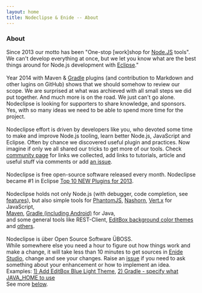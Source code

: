 ```yaml
---
layout: home
title: Nodeclipse & Enide -- About
---
```


<h3>About</h3>
<p>
		Since 2013 our motto has been "One-stop [work]shop for <a href="http://www.nodejs.org/">Node.JS</a> tools".
		We can't develop everything at once, but we let you know what are the best things around for
		Node.js development with <a href="http://www.eclipse.org/">Eclipse</a>."<br/>
		<br/>
		Year 2014 with Maven & <a href="/projects/gradle">Gradle</a> plugins (and contribution to Markdown and other lugins on GitHub)
		shows that we should somehow to review our scope. We are surprised at what was archieved with all small steps we did put together.
		And much more is on the road. We just can't go alone. Nodeclipse is looking for supporters to share knowledge,
		and sponsors. Yes, with so many ideas we need to be able to spend more time for the project.<br/>
		<br/>
		Nodeclipse effort is driven by developers like you, who devoted some time to make and improve Node.js tooling,
		learn better Node.js, JavaScript and Eclipse. Often by chance we discovered useful plugin and practices. Now imagine if only we all shared
		our tricks to get more of our tools. Check <a href="/community">community page</a> for links we collected, add links to tutorials, article
		and useful stuff via comments or add
		<a href="https://github.com/Nodeclipse/www.nodeclipse.org/issues">an issue</a>.<br/>
		<br/>
		Nodeclipse is free open-source software released every month.
		Nodeclipse became #1 in Eclipse
		<a href="http://www.eclipse.org/community/eclipse_newsletter/2013/december/article2.php">Top 10 NEW Plugins for 2013</a>.<br/>						 
		<br/>
		Nodeclipse holds not only Node.js (with debugger, code completion, see <a href="/features">features</a>), 
		but also simple tools for 
		<a href="http://phantomjs.org/">PhantomJS</a>,
		<a href="http://docs.oracle.com/javase/8/docs/technotes/guides/scripting/nashorn/">Nashorn</a>, 
		<a href="http://vertx.io/">Vert.x</a> 
		for JavaScript,<br/>
		<a href="http://marketplace.eclipse.org/content/maven">Maven</a>, 
		<a href="http://marketplace.eclipse.org/content/gradle">Gradle (including Android)</a> for Java,<br/>
		and some general tools like REST-Client, <a href="https://github.com/Nodeclipse/EditBox">EditBox background color themes</a>
		and <a href="/enide/tools">others</a>.<br/>
		<br/> 
		<a name="uber" class="anchor" href="#uber"></a>
		<a name="uboss" class="anchor" href="#uboss"></a>
		Nodeclipse is &uuml;ber Open Source Software &Uuml;BOSS.<br />
		While somewhere else you need a hour to figure out how things work and make a change, 
		it will take less than 10 minutes to get sources in 
		<a href="/enide/studio/2014">Enide Studio</a>, change and see your changes. 
		Raise an <a href="https://github.com/Nodeclipse/nodeclipse-1/issues">issue</a>
		if you need to ask something about your enhancement or how to implement an idea.<br />
		Examples: <a href="https://github.com/Nodeclipse/EditBox/commit/b7ceed8f1c391b691f39ee7f45b5613651ab91ca">1) Add EditBox Blue Light Theme</a>,
		<a href="https://github.com/Nodeclipse/nodeclipse-1/commit/270a9923288729b36ea5a31d1d153cd9c9b8c55d">2) Gradle - specify what JAVA_HOME to use </a><br/>
		See more <a href="/#code">below</a>.<br/>						
</p>

